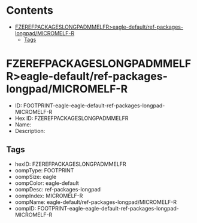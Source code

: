 



Contents
========

* [FZEREFPACKAGESLONGPADMMELFR>eagle-default/ref-packages-longpad/MICROMELF-R](#fzerefpackageslongpadmmelfreagle-defaultref-packages-longpadmicromelf-r)
	* [Tags](#tags)

# FZEREFPACKAGESLONGPADMMELFR>eagle-default/ref-packages-longpad/MICROMELF-R

- ID: FOOTPRINT-eagle-eagle-default-ref-packages-longpad-MICROMELF-R
- Hex ID: FZEREFPACKAGESLONGPADMMELFR
- Name: 
- Description: 

## Tags

- hexID: FZEREFPACKAGESLONGPADMMELFR
- oompType: FOOTPRINT
- oompSize: eagle
- oompColor: eagle-default
- oompDesc: ref-packages-longpad
- oompIndex: MICROMELF-R
- oompName: eagle-default/ref-packages-longpad/MICROMELF-R
- oompID: FOOTPRINT-eagle-eagle-default-ref-packages-longpad-MICROMELF-R

